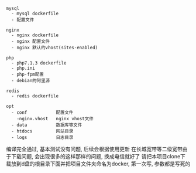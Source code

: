 ```
mysql
  - mysql dockerfile
  - 配置文件

nginx 
  - nginx dockerfile
  - nginx 配置文件
  - nginx 默认的vhost(sites-enabled)

php
  - php7.1.3 dockerfile
  - php.ini
  - php-fpm配置
  - debian的阿里源

redis
  - redis dockerfile

opt
  - conf           配置文件
    -nginx.vhost   nginx vhost文件
  - data           数据库等文件
  - htdocs         网站目录
  - logs           日志目录
```

编译完全通过, 基本测试没有问题, 后续会根据使用更新
在长城宽带等二级宽带由于下载问题, 会出现很多的这样那样的问题, 换成电信就好了
请把本项目clone下载放到d盘的根目录下面并把项目文件夹命名为docker, 第一次写, 参数都是写死的
